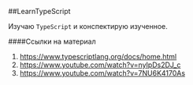 ##LearnTypeScript

Изучаю `TypeScript` и конспектирую изученное.

####Ссылки на материал
1. https://www.typescriptlang.org/docs/home.html
2. https://www.youtube.com/watch?v=nyIpDs2DJ_c
3. https://www.youtube.com/watch?v=7NU6K4170As
